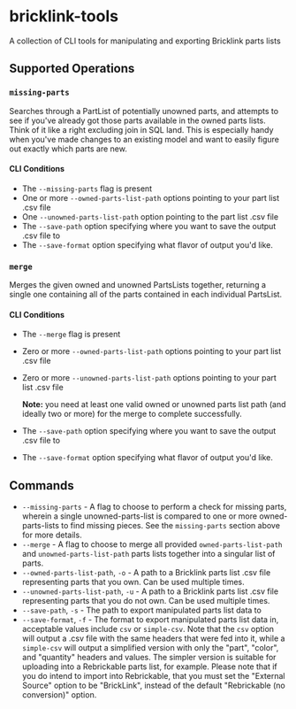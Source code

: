 # bricklink-tools
A collection of CLI tools for manipulating and exporting Bricklink parts lists

## Supported Operations
### `missing-parts`
Searches through a PartList of potentially unowned parts, and attempts to see if you've already got those parts available in the owned parts lists. Think of it like a right excluding join in SQL land. This is especially handy when you've made changes to an existing model and want to easily figure out exactly which parts are new.

#### CLI Conditions
- The `--missing-parts` flag is present
- One or more `--owned-parts-list-path` options pointing to your part list .csv file
- One `--unowned-parts-list-path` option pointing to the part list .csv file
- The `--save-path` option specifying where you want to save the output .csv file to
- The `--save-format` option specifying what flavor of output you'd like.

### `merge`
Merges the given owned and unowned PartsLists together, returning a single one containing all of the parts contained in each individual PartsList.

#### CLI Conditions
- The `--merge` flag is present
- Zero or more `--owned-parts-list-path` options pointing to your part list .csv file
- Zero or more `--unowned-parts-list-path` options pointing to your part list .csv file
    
    __Note:__ you need at least one valid owned or unowned parts list path (and ideally two or more) for the merge to complete successfully.

- The `--save-path` option specifying where you want to save the output .csv file to
- The `--save-format` option specifying what flavor of output you'd like.

## Commands
- `--missing-parts` - A flag to choose to perform a check for missing parts, wherein a single unowned-parts-list is compared to one or more owned-parts-lists to find missing pieces. See the `missing-parts` section above for more details.
- `--merge` - A flag to choose to merge all provided `owned-parts-list-path` and `unowned-parts-list-path` parts lists together into a singular list of parts.
- `--owned-parts-list-path`, `-o` - A path to a Bricklink parts list .csv file representing parts that you own. Can be used multiple times.
- `--unowned-parts-list-path`, `-u` - A path to a Bricklink parts list .csv file representing parts that you do not own. Can be used multiple times.
- `--save-path`, `-s` - The path to export manipulated parts list data to
- `--save-format`, `-f` - The format to export manipulated parts list data in, acceptable values include `csv` or `simple-csv`. Note that the `csv` option will output a .csv file with the same headers that were fed into it, while a `simple-csv` will output a simplified version with only the "part", "color", and "quantity" headers and values. The simpler version is suitable for uploading into a Rebrickable parts list, for example. Please note that if you do intend to import into Rebrickable, that you must set the "External Source" option to be "BrickLink", instead of the default "Rebrickable (no conversion)" option.
